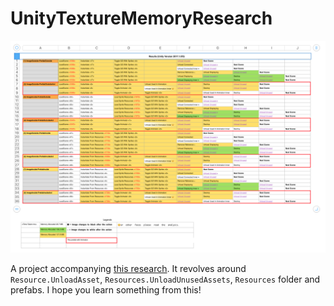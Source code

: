 # UnityTextureMemoryResearch

![pic](pic.png)

A project accompanying [this research](https://gametorrahod.com/unity-texture-memory-loading-unloading-7054819e4ae8). It revolves around `Resource.UnloadAsset`, `Resources.UnloadUnusedAssets`, `Resources` folder and prefabs. I hope you learn something from this!
